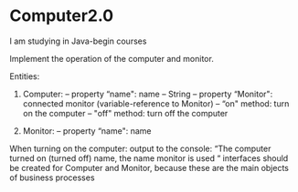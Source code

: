 # Computer2.0

I am studying in Java-begin courses

Implement the operation of the computer and monitor.

Entities:

1) Computer:
– property “name": name – String
– property “Monitor": connected monitor (variable-reference to Monitor)
– “on" method: turn on the computer
– "off" method: turn off the computer

2) Monitor:
– property “name": name

When turning on the computer:
output to the console: “The computer turned on (turned off) name, the name monitor is used “
interfaces should be created for Computer and Monitor, because these are the main objects of business processes
